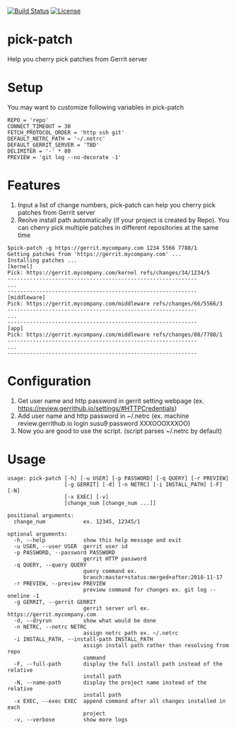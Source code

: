 [![Build Status](https://travis-ci.com/susu9/pick-patch.svg?branch=master)](https://travis-ci.com/susu9/pick-patch)
[![License](https://img.shields.io/badge/License-Apache%202.0-blue.svg)](https://github.com/susu9/pick-patch/blob/master/COPYING)
# pick-patch
Help you cherry pick patches from Gerrit server

# Setup
You may want to customize following variables in pick-patch
```
REPO = 'repo'
CONNECT_TIMEOUT = 30
FETCH_PROTOCOL_ORDER = 'http ssh git'
DEFAULT_NETRC_PATH = '~/.netrc'
DEFAULT_GERRIT_SERVER = 'TBD'
DELIMITER = '-' * 80
PREVIEW = 'git log --no-decorate -1'
```

# Features
1. Input a list of change numbers, pick-patch can help you cherry pick patches from Gerrit server
2. Reolve install path automatically (if your project is created by Repo). You can cherry pick
   multiple patches in different repositories at the same time
```
$pick-patch -g https://gerrit.mycompany.com 1234 5566 7788/1
Getting patches from 'https://gerrit.mycompany.com' ...
Installing patches ...
[kernel]
Pick: https://gerrit.mycompany.com/kernel refs/changes/34/1234/5
------------------------------------------------------------
...
------------------------------------------------------------
[middleware]
Pick: https://gerrit.mycompany.com/middleware refs/changes/66/5566/3
------------------------------------------------------------
...
------------------------------------------------------------
[app]
Pick: https://gerrit.mycompany.com/middleware refs/changes/88/7788/1
------------------------------------------------------------
...
------------------------------------------------------------
```
# Configuration
1. Get user name and http password in gerrit setting webpage (ex. https://review.gerrithub.io/settings/#HTTPCredentials)
2. Add user name and http password in ~/.netrc (ex. machine review.gerrithub.io login susu9 password XXXOOOXXXOO)
3. Now you are good to use the script. (script parses ~/.netrc by default)

# Usage
```
usage: pick-patch [-h] [-u USER] [-p PASSWORD] [-q QUERY] [-r PREVIEW]
                  [-g GERRIT] [-d] [-n NETRC] [-i INSTALL_PATH] [-F] [-N]
                  [-x EXEC] [-v]
                  [change_num [change_num ...]]

positional arguments:
  change_num            ex. 12345, 12345/1

optional arguments:
  -h, --help            show this help message and exit
  -u USER, --user USER  gerrit user id
  -p PASSWORD, --password PASSWORD
                        gerrit HTTP password
  -q QUERY, --query QUERY
                        query command ex.
                        branch:master+status:merged+after:2018-11-17
  -r PREVIEW, --preview PREVIEW
                        preview command for changes ex. git log --oneline -1
  -g GERRIT, --gerrit GERRIT
                        gerrit server url ex. https://gerrit.mycompany.com
  -d, --dryrun          show what would be done
  -n NETRC, --netrc NETRC
                        assign netrc path ex. ~/.netrc
  -i INSTALL_PATH, --install-path INSTALL_PATH
                        assign install path rather than resolving from repo
                        command
  -F, --full-path       display the full install path instead of the relative
                        install path
  -N, --name-path       display the project name instead of the relative
                        install path
  -x EXEC, --exec EXEC  append command after all changes installed in each
                        project
  -v, --verbose         show more logs
```
